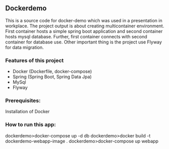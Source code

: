 ## **Dockerdemo**
This is a source code for docker-demo which was used in a presentation in workplace. The project output is about creating multicontainer environment. First container hosts a simple spring boot application and second container hosts mysql database. Further, first container connects with second container for database use. Other important thing is the project use Flyway for data migration.

### Features of this project
- Docker (Dockerfile, docker-compose)
- Spring (Spring Boot, Spring Data Jpa)
- MySql
- Flyway

### Prerequisites:
Installation of Docker

### How to run this app:
dockerdemo>docker-compose up -d db
dockerdemo>docker build -t dockerdemo-webapp-image .
dockerdemo>docker-compose up webapp
